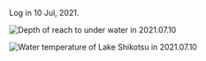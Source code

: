 Log in 10 Jul, 2021.  
  
<img src="https://github.com/siaflab/Deep_Water_Data_Logging-Lake_Shikotu/blob/main/20210928/Depth(m)_20210928.png" alt="
Depth of reach to under water in 2021.07.10" title="Depth of reach to under water in 2021.07.10">  
  
<img src="https://github.com/siaflab/Deep_Water_Data_Logging-Lake_Shikotu/blob/main/20210928/Temperature(deg C)_20210928.png" alt="
Water temperature of Lake Shikotsu in 2021.07.10" title="Water temperature of Lake Shikotsu in 2021.07.10">  
